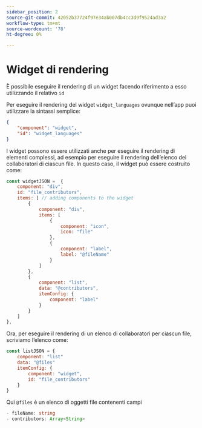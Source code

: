 ```yaml
---
sidebar_position: 2
source-git-commit: 42052b37724f97e34ab007db4cc3d9f9524ad3a2
workflow-type: tm+mt
source-wordcount: '78'
ht-degree: 0%

---
```



# Widget di rendering

È possibile eseguire il rendering di un widget facendo riferimento a esso utilizzando il relativo `id`

Per eseguire il rendering del widget `widget_languages` ovunque nell’app puoi utilizzare la sintassi semplice:

```json
{
    "component": "widget",
    "id": "widget_languages"
}
```

I widget possono essere utilizzati anche per eseguire il rendering di elementi complessi, ad esempio per eseguire il rendering dell’elenco dei collaboratori di ciascun file.
In questo caso, il widget può essere costruito come:

```js title="fileContributorsWidget.js"
const widgetJSON =  {
    component: "div", 
    id: "file_contributors", 
    items: [ // adding components to the widget
        {
            component: "div",
            items: [
                {
                    component: "icon",
                    icon: "file"
                },
                {
                    component: "label",
                    label: "@fileName"
                }
            ]
        },
        {
            component: "list",
            data: "@contributors",
            itemConfig: {
                component: "label"
            }
        }
    ]
},
```

Ora, per eseguire il rendering di un elenco di collaboratori per ciascun file, scriviamo l’elenco come:

```js title="fileContributorsList.js"
const listJSON = {
    component: "list"
    data: "@files"
    itemConfig: {
        component: "widget",
        id: "file_contributors"
    }
}
```

Qui `@files` è un elenco di oggetti file contenenti campi

```typescript
- fileName: string
- contributors: Array<String>
```
